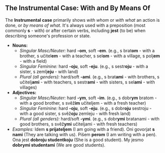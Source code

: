 ## The Instrumental Case: With and By Means Of

The **Instrumental case** primarily shows *with whom* or *with what* an action is done, or *by means of what*. It's always used with a preposition (most commonly **s** - with) or after certain verbs, 
including **jest** (to be) when describing someone's profession or state.

* **Nouns:**
    * *Singular Masc/Neuter:* hard **-om**, soft **-em**. (e.g., s brat**om** - with a brother, s učitel**em** - with a teacher, s sel**om** - with a village, s polj**em** - with a field)
    * *Singular Feminine:* hard **-oju**, soft **-eju**. (e.g., s sestr**oju** - with a sister, s zemlj**eju** - with land)
    * *Plural (all genders):* hard/soft **-ami**. (e.g., s brat**ami** - with brothers, s učitelj**ami** - with teachers, s sestr**ami** - with sisters, s sel**ami** - with villages)
* **Adjectives:**
    * *Singular Masc/Neuter:* hard **-ym**, soft **-im**. (e.g., s dobr**ym** bratom - with a good brother, s svěž**im** učiteljem - with a fresh teacher)
    * *Singular Feminine:* hard **-oju**, soft **-eju**. (e.g., s dobr**oju** sestroju - with a good sister, s svěž**oju** zemleju - with fresh land)
    * *Plural (all genders):* hard/soft **-ymi**. (e.g., s dobr**ymi** bratanami - with good brothers, s svěž**ymi** učiteljami - with fresh teachers)
* *Examples:* Idem **s prijateljem** (I am going with a friend). Oni govorjat **s nami** (They are talking with us). Pišem **perom** (I am writing with a pen). Ona jest **dobroju studentkoju** (She is a good student). My jesmo **dobrymi studentami** (We are good students).